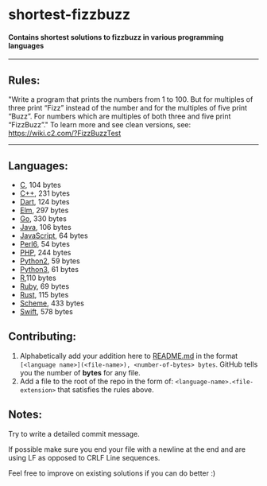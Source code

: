 # shortest-fizzbuzz
#### Contains shortest solutions to fizzbuzz in various programming languages

** **

## Rules:
"Write a program that prints the numbers from 1 to 100. But for multiples of three print “Fizz” instead of the number and for the multiples of five print “Buzz”. For numbers which are multiples of both three and five print “FizzBuzz”."
To learn more and see clean versions, see: https://wiki.c2.com/?FizzBuzzTest

** **

## Languages:
- [C](C.c), 104 bytes
- [C++](C++.cpp), 231 bytes
- [Dart](Dart.dart), 124 bytes
- [Elm](Elm.elm), 297 bytes
- [Go](Go.go), 330 bytes
- [Java](Java.java), 106 bytes
- [JavaScript](JavaScript.js), 64 bytes
- [Perl6](Perl6.pl), 54 bytes
- [PHP](PHP.php), 244 bytes
- [Python2](Python2.py), 59 bytes
- [Python3](Python3.py), 61 bytes
- [R](R.R),110 bytes
- [Ruby](Ruby.rb), 69 bytes
- [Rust](Rust.rs), 115 bytes
- [Scheme](Scheme.scm), 433 bytes
- [Swift](Swift.swift), 578 bytes

## Contributing:
1. Alphabetically add your addition here to [README.md](README.md) in the format `[<language name>](<file-name>), <number-of-bytes> bytes`. GitHub tells you the number of **bytes** for any file. 
2. Add a file to the root of the repo in the form of: `<language-name>.<file-extension>` that satisfies the rules above. 

## Notes:
Try to write a detailed commit message.

If possible make sure you end your file with a newline at the end and are using LF as opposed to CRLF Line sequences.

Feel free to improve on existing solutions if you can do better :)
